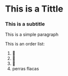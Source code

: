 # This is a Tittle

### This is a subtitle

This is a simple paragraph

This is an order list:
1. 🍏
2. 🍌
3. 🍑
4. perras flacas
